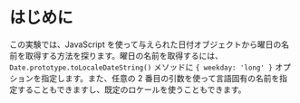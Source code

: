 # はじめに

この実験では、JavaScript を使って与えられた日付オブジェクトから曜日の名前を取得する方法を探ります。曜日の名前を取得するには、`Date.prototype.toLocaleDateString()` メソッドに `{ weekday: 'long' }` オプションを指定します。また、任意の 2 番目の引数を使って言語固有の名前を指定することもできますし、既定のロケールを使うこともできます。
